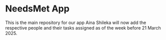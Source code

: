 # NeedsMet App
This is the main repository for our app
Aina Shileka will now add the respective people and their tasks assigned as of the week before 21 March 2025.
